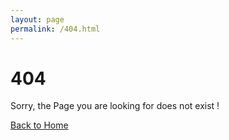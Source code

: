 ```yaml
---
layout: page
permalink: /404.html
---
```

<div class="hero">
    <div class="hero-body">
        <div class="content has-text-centered">
            <p class="title">
                <h1>404</h1>
                Sorry, the Page you are looking for does not exist !
            </p>
            <p class="subtitle">
                <a href="{{site.url}}{{site.baseurl}}">
                    <span class="icon-text">
                        <span class="icon">
                          <i class="fas fa-home"></i>
                        </span>
                        <span>Back to Home</span>
                      </span>
                </a>
            </p>
        </div>
    </div>
</div>